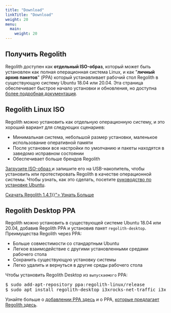 ```yaml
---
title: "Download"
linkTitle: "Download"
weight: 20
menu:
  main:
    weight: 20
---
```

<section class="row td-box td-box--1 position-relative td-box--gradient td-box--height-auto">
	<div class="container text-center td-arrow-down">
		<span class="h4 mb-0">
<h1><i class="fas fa-cloud-download-alt ml-2 "></i> Получить Regolith</h1>

<p>Regolith доступен как <b>отдельный ISO-образ</b>, который может быть установлен как полная операционная система Linux, и как "<b>личный архив пакетов</b>" (PPA) который устанавливает рабочий стол Regolith в существующую систему Ubuntu 18.04 или 20.04.  Эта страница обеспечивает быстрое начало установки и обновления, но  доступна <a href="../docs/getting-started/install">более подробная документация</a>.</p>
</span>
	</div>
</section>


<div class="container">
  <div class="row">
    <div class="col-sm p-5">
				<h2><i class="fas fa-compact-disc"></i> Regolith Linux ISO</h2>
				<p>
					Regolith можно установить как отдельную операционную систему, и это хороший вариант для следующих сценариев:
					<ul>
						<li>Минимальная система, небольшой размер установки, маленькое использование оперативной памяти</li>
						<li>После установки все настройки по умолчанию и пакеты находятся в заведомо исправном состоянии</li>
						<li>Обеспечивает больше брендов Regolith</li>
					</ul>
				<a href="https://github.com/regolith-linux/regolith-desktop/releases/tag/R1.4.1">Загрузите ISO-образ </a> и запишите его на USB-накопитель, чтобы установить или протестировать Regolith в качестве операционной системы. Чтобы узнать, как это сделать, посетите <a class="text-warning"  href="https://tutorials.ubuntu.com/tutorial/tutorial-install-ubuntu-desktop">руководство по установке Ubuntu</a>.</p>
				<div class="d-flex justify-content-center"><a class="btn btn-lg btn-secondary mr-3 mb-4" href="https://github.com/regolith-linux/regolith-desktop/releases/tag/R1.4.1">
      Скачать Regolith 1.4.1<i class="fas fa-cloud-download-alt ml-2 "></i></a><a class="btn btn-lg btn-primary mr-3 mb-4" href="{{< relref "/docs" >}}">
      Узнать Больше <i class="fas fa-book-reader ml-2"></i></a></div>				
			</th>
    </div>
    <div class="col-sm p-5">
			<h2><i class="fas fa-download"></i> Regolith Desktop PPA</h2>
			<p>
					Regolith можно установить в существующей системе Ubuntu 18.04 или 20.04, добавив Regolith PPA и установив пакет <code>regolith-desktop</code>.  Преимущества Regolith через PPA:
					<ul>
						<li>Больше совместимости со стандартным Ubuntu</li>
						<li>Легкое взаимодействие с другими установленными средами рабочего стола</li>
						<li>Сохранить существующую установку системы</li>
						<li>Легко удалить и вернуться в другие среды рабочего стола</li>
					</ul>
					Чтобы установить Regolith Desktop из <code>выпускаемого</code> PPA:
					<pre class="border rounded p-2">
$ sudo add-apt-repository ppa:regolith-linux/release
$ sudo apt install regolith-desktop i3xrocks-net-traffic i3xrocks-cpu-usage i3xrocks-time</pre>
					Узнайте больше о <a href="https://help.ubuntu.com/community/Repositories/CommandLine#Adding_Launchpad_PPA_Repositories">добавлении PPA здесь</a> и о PPA, <a href="../docs/getting-started/install/#ppa-sources">которые предлагает Regolith здесь</a>.
				</p>
    </div>
  </div>
</div>
